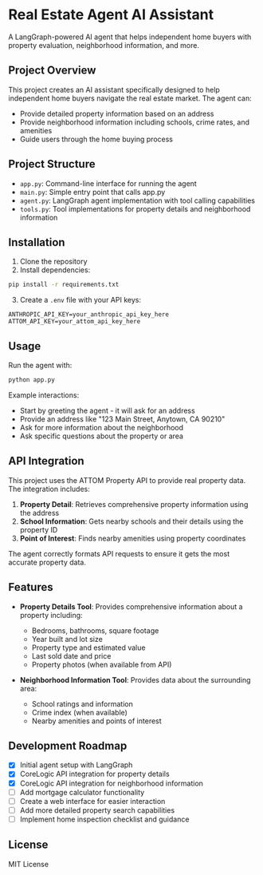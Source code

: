 # Real Estate Agent AI Assistant

A LangGraph-powered AI agent that helps independent home buyers with property evaluation, neighborhood information, and more.

## Project Overview

This project creates an AI assistant specifically designed to help independent home buyers navigate the real estate market. The agent can:

- Provide detailed property information based on an address
- Provide neighborhood information including schools, crime rates, and amenities
- Guide users through the home buying process

## Project Structure

- `app.py`: Command-line interface for running the agent
- `main.py`: Simple entry point that calls app.py
- `agent.py`: LangGraph agent implementation with tool calling capabilities
- `tools.py`: Tool implementations for property details and neighborhood information

## Installation

1. Clone the repository
2. Install dependencies:
```bash
pip install -r requirements.txt
```
3. Create a `.env` file with your API keys:
```
ANTHROPIC_API_KEY=your_anthropic_api_key_here
ATTOM_API_KEY=your_attom_api_key_here
```

## Usage

Run the agent with:

```bash
python app.py
```

Example interactions:
- Start by greeting the agent - it will ask for an address
- Provide an address like "123 Main Street, Anytown, CA 90210"
- Ask for more information about the neighborhood
- Ask specific questions about the property or area

## API Integration

This project uses the ATTOM Property API to provide real property data. The integration includes:

1. **Property Detail**: Retrieves comprehensive property information using the address
2. **School Information**: Gets nearby schools and their details using the property ID
3. **Point of Interest**: Finds nearby amenities using property coordinates

The agent correctly formats API requests to ensure it gets the most accurate property data.

## Features

- **Property Details Tool**: Provides comprehensive information about a property including:
  - Bedrooms, bathrooms, square footage
  - Year built and lot size
  - Property type and estimated value
  - Last sold date and price
  - Property photos (when available from API)

- **Neighborhood Information Tool**: Provides data about the surrounding area:
  - School ratings and information
  - Crime index (when available)
  - Nearby amenities and points of interest

## Development Roadmap

- [x] Initial agent setup with LangGraph
- [x] CoreLogic API integration for property details
- [x] CoreLogic API integration for neighborhood information
- [ ] Add mortgage calculator functionality
- [ ] Create a web interface for easier interaction
- [ ] Add more detailed property search capabilities
- [ ] Implement home inspection checklist and guidance

## License

MIT License